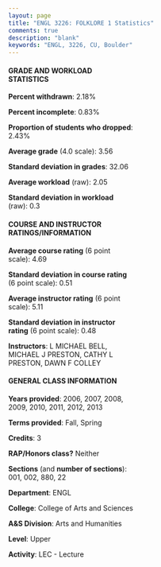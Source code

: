 ```yaml
---
layout: page
title: "ENGL 3226: FOLKLORE 1 Statistics"
comments: true
description: "blank"
keywords: "ENGL, 3226, CU, Boulder"
--- 
```

<head>
<script src="https://ajax.googleapis.com/ajax/libs/jquery/2.1.3/jquery.min.js"></script>
<script src="https://dl.dropboxusercontent.com/s/pc42nxpaw1ea4o9/highcharts.js?dl=0"></script>
<!-- <script src="../assets/js/highcharts.js"></script> -->
<style type="text/css">@font-face {
	font-family: "Bebas Neue";
	src: url(https://www.filehosting.org/file/details/544349/BebasNeue%20Regular.otf) format("opentype");
	}
	h1.Bebas { 
		font-family: "Bebas Neue", Verdana, Tahoma;
	}
</style>
</head>
<body>
	<div id="container" style="float: right; width: 45%; height: 88%; margin-left: 2.5%; margin-right: 2.5%;"></div>
	<script language="JavaScript">
		$(document).ready(function() {
		var chart = {type: 'column'};
		var title = {text: 'Grade Distribution'};
		var xAxis = {categories: ['A','B','C','D','F'],crosshair: true};
		var yAxis = {min: 0,title: {text: 'Percentage'}};
		var tooltip = {headerFormat: '<center><b><span style="font-size:20px">{point.key}</span></b></center>',
		               pointFormat: '<td style="padding:0"><b>{point.y:.1f}%</b></td>',
		               footerFormat: '</table>',shared: true,useHTML: true};
		var plotOptions = {column: {pointPadding: 0.0,borderWidth: 0}};  
		var credits = {enabled: false};var series= [{name: 'Percent',data: [67.75,27.51,2.51,0.59,1.63,]}];
		var json = {};
		json.chart = chart;
		json.title = title;
		json.tooltip = tooltip;
		json.xAxis = xAxis;
		json.yAxis = yAxis;  
		json.series = series;
		json.plotOptions = plotOptions;  
		json.credits = credits;
		$('#container').highcharts(json);
	});
	</script>
</body>
			   
#### GRADE AND WORKLOAD STATISTICS

**Percent withdrawn**: 2.18%

**Percent incomplete**: 0.83%

**Proportion of students who dropped**: 2.43%

**Average grade** (4.0 scale): 3.56

**Standard deviation in grades**: 32.06

**Average workload** (raw): 2.05

**Standard deviation in workload** (raw): 0.3

#### COURSE AND INSTRUCTOR RATINGS/INFORMATION

**Average course rating** (6 point scale): 4.69

**Standard deviation in course rating** (6 point scale): 0.51

**Average instructor rating** (6 point scale): 5.11

**Standard deviation in instructor rating** (6 point scale): 0.48

**Instructors**: L MICHAEL BELL, MICHAEL J PRESTON, CATHY L PRESTON, DAWN F COLLEY

#### GENERAL CLASS INFORMATION

**Years provided**: 2006, 2007, 2008, 2009, 2010, 2011, 2012, 2013

**Terms provided**: Fall, Spring

**Credits**: 3

**RAP/Honors class?** Neither

**Sections** (and **number of sections**): 001, 002, 880, 22

**Department**: ENGL

**College**: College of Arts and Sciences

**A&S Division**: Arts and Humanities

**Level**: Upper

**Activity**: LEC - Lecture